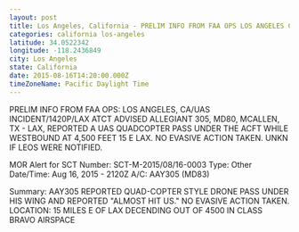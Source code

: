 ```yaml
---
layout: post
title: Los Angeles, California - PRELIM INFO FROM FAA OPS LOS ANGELES CA UAS INCIDENT 1420P LAX ATCT ADVISED ALLEGIANT
categories: california los-angeles
latitude: 34.0522342
longitude: -118.2436849
city: Los Angeles
state: California
date: 2015-08-16T14:20:00.000Z
timeZoneName: Pacific Daylight Time
---
```


PRELIM INFO FROM FAA OPS: LOS ANGELES, CA/UAS INCIDENT/1420P/LAX ATCT ADVISED ALLEGIANT 305, MD80, MCALLEN, TX - LAX, REPORTED A UAS QUADCOPTER PASS UNDER THE ACFT WHILE WESTBOUND AT 4,500 FEET 15 E LAX.  NO EVASIVE ACTION TAKEN.  UNKN IF LEOS WERE NOTIFIED.  

MOR Alert for SCT
Number: SCT-M-2015/08/16-0003
Type: Other
Date/Time: Aug 16, 2015 - 2120Z
A/C: AAY305 (MD83)

Summary: AAY305 REPORTED QUAD-COPTER STYLE DRONE PASS UNDER HIS WING AND REPORTED "ALMOST HIT US." NO EVASIVE ACTION TAKEN. LOCATION: 15 MILES E OF LAX DECENDING OUT OF 4500 IN CLASS BRAVO AIRSPACE